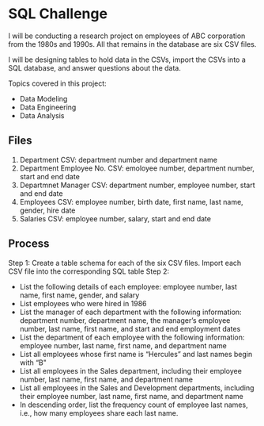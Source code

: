 # SQL Challenge

I will be conducting a research project on employees of ABC corporation from the 1980s and 1990s. All that remains in the database are six CSV files. 

I will be designing tables to hold data in the CSVs, import the CSVs into a SQL database, and answer questions about the data. 

Topics covered in this project: 
- Data Modeling
- Data Engineering
- Data Analysis

## Files
1. Department CSV: department number and department name
2. Department Employee No. CSV: emoloyee number, department number, start and end date
3. Departmnet Manager CSV: department number, employee number, start and end date 
4. Employees CSV: employee number, birth date, first name, last name, gender, hire date
5. Salaries CSV: employee number, salary, start and end date 

## Process 
Step 1: Create a table schema for each of the six CSV files. Import each CSV file into the corresponding SQL table
Step 2: 
- List the following details of each employee: employee number, last name, first name, gender, and salary
- List employees who were hired in 1986
- List the manager of each department with the following information: department number, department name, the manager’s employee number, last name, first name, and start and end employment dates
- List the department of each employee with the following information: employee number, last name, first name, and department name
- List all employees whose first name is “Hercules” and last names begin with “B"
- List all employees in the Sales department, including their employee number, last name, first name, and department name
- List all employees in the Sales and Development departments, including their employee number, last name, first name, and department name
- In descending order, list the frequency count of employee last names, i.e., how many employees share each last name.


